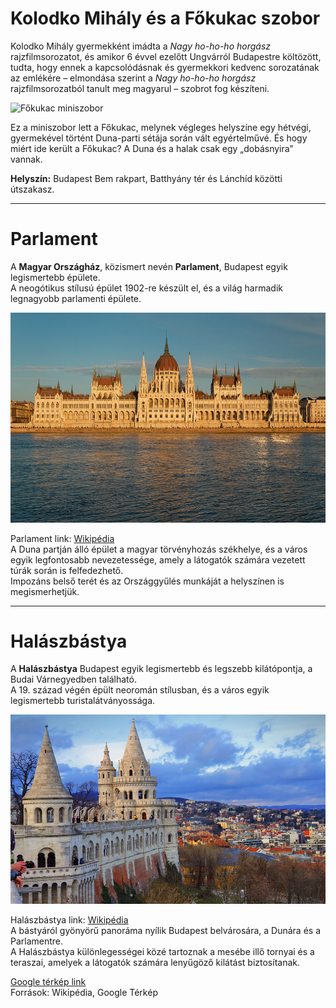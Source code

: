 # Kolodko Mihály és a Főkukac szobor

Kolodko Mihály gyermekként imádta a *Nagy ho-ho-ho horgász* rajzfilmsorozatot, és amikor 6 évvel ezelőtt Ungvárról Budapestre költözött, tudta, hogy ennek a kapcsolódásnak és gyermekkori kedvenc sorozatának az emlékére – elmondása szerint a *Nagy ho-ho-ho horgász* rajzfilmsorozatból tanult meg magyarul – szobrot fog készíteni. 

![Főkukac miniszobor](kepek/fökukca.jpg)

Ez a miniszobor lett a Főkukac, melynek végleges helyszíne egy hétvégi, gyermekével történt Duna-parti sétája során vált egyértelművé. És hogy miért ide került a Főkukac? A Duna és a halak csak egy „dobásnyira” vannak.

**Helyszín:** Budapest Bem rakpart, Batthyány tér és Lánchíd közötti útszakasz.

---

# Parlament

A **Magyar Országház**, közismert nevén **Parlament**, Budapest egyik legismertebb épülete.  
A neogótikus stílusú épület 1902-re készült el, és a világ harmadik legnagyobb parlamenti épülete. 

![Parlament](kepek/parlament2.jpg)

Parlament link: [Wikipédia](https://hu.wikipedia.org/wiki/Orsz%C3%A1gh%C3%A1z)  
A Duna partján álló épület a magyar törvényhozás székhelye, és a város egyik legfontosabb nevezetessége, amely a látogatók számára vezetett túrák során is felfedezhető.  
Impozáns belső terét és az Országgyűlés munkáját a helyszínen is megismerhetjük.

---

# Halászbástya

A **Halászbástya** Budapest egyik legismertebb és legszebb kilátópontja, a Budai Várnegyedben található.  
A 19. század végén épült neoromán stílusban, és a város egyik legismertebb turistalátványossága.  

![Halászbástya](kepek/halaszbastyja.jpg)

Halászbástya link: [Wikipédia](https://hu.wikipedia.org/wiki/Hal%C3%A1szb%C3%A1stya)  
A bástyáról gyönyörű panoráma nyílik Budapest belvárosára, a Dunára és a Parlamentre.  
A Halászbástya különlegességei közé tartoznak a mesébe illő tornyai és a teraszai, amelyek a látogatók számára lenyűgöző kilátást biztosítanak.

[Google térkép link](https://maps.app.goo.gl/qCJCEAbG6BrjWvwT7)  
Források: Wikipédia, Google Térkép
